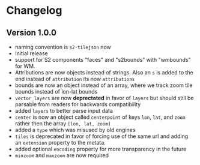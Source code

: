 # Changelog

## Version 1.0.0

- naming convention is `s2-tilejson` now
- Initial release
- support for S2 components "faces" and "s2bounds" with "wmbounds" for WM.
- Attributions are now objects instead of strings. Also an `s` is added to the end instead of `attribution` its now `attributions`
- bounds are now an object instead of an array, where we track zoom tile bounds instead of lon-lat bounds
- `vector_layers` are now **deprectated** in favor of `layers` but should still be parsable from readers for backwards compatibility
- added `layers` to better parse input data
- `center` is now an object called `centerpoint` of keys `lon`, `lat`, and `zoom` rather then the array `[lon, lat, zoom]`
- added a `type` which was misused by old engines
- `tiles` is deprecated in favor of forcing use of the same url and adding an `extension` property to the metata.
- added optional `encoding` property for more transparency in the future
- `minzoom` and `maxzoom` are now required
